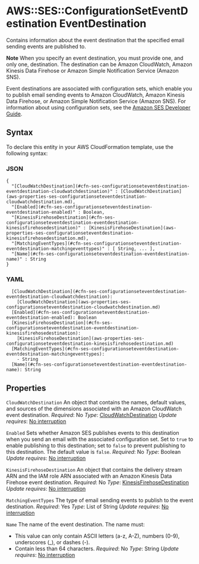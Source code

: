 # AWS::SES::ConfigurationSetEventDestination EventDestination<a name="aws-properties-ses-configurationseteventdestination-eventdestination"></a>

Contains information about the event destination that the specified email sending events are published to\.

**Note**
When you specify an event destination, you must provide one, and only one, destination\. The destination can be Amazon CloudWatch, Amazon Kinesis Data Firehose or Amazon Simple Notification Service \(Amazon SNS\)\.

Event destinations are associated with configuration sets, which enable you to publish email sending events to Amazon CloudWatch, Amazon Kinesis Data Firehose, or Amazon Simple Notification Service \(Amazon SNS\)\. For information about using configuration sets, see the [Amazon SES Developer Guide](https://docs.aws.amazon.com/ses/latest/DeveloperGuide/monitor-sending-activity.html)\.

## Syntax<a name="aws-properties-ses-configurationseteventdestination-eventdestination-syntax"></a>

To declare this entity in your AWS CloudFormation template, use the following syntax:

### JSON<a name="aws-properties-ses-configurationseteventdestination-eventdestination-syntax.json"></a>

```
{
  "[CloudWatchDestination](#cfn-ses-configurationseteventdestination-eventdestination-cloudwatchdestination)" : [CloudWatchDestination](aws-properties-ses-configurationseteventdestination-cloudwatchdestination.md),
  "[Enabled](#cfn-ses-configurationseteventdestination-eventdestination-enabled)" : Boolean,
  "[KinesisFirehoseDestination](#cfn-ses-configurationseteventdestination-eventdestination-kinesisfirehosedestination)" : [KinesisFirehoseDestination](aws-properties-ses-configurationseteventdestination-kinesisfirehosedestination.md),
  "[MatchingEventTypes](#cfn-ses-configurationseteventdestination-eventdestination-matchingeventtypes)" : [ String, ... ],
  "[Name](#cfn-ses-configurationseteventdestination-eventdestination-name)" : String
}
```

### YAML<a name="aws-properties-ses-configurationseteventdestination-eventdestination-syntax.yaml"></a>

```
  [CloudWatchDestination](#cfn-ses-configurationseteventdestination-eventdestination-cloudwatchdestination):
    [CloudWatchDestination](aws-properties-ses-configurationseteventdestination-cloudwatchdestination.md)
  [Enabled](#cfn-ses-configurationseteventdestination-eventdestination-enabled): Boolean
  [KinesisFirehoseDestination](#cfn-ses-configurationseteventdestination-eventdestination-kinesisfirehosedestination):
    [KinesisFirehoseDestination](aws-properties-ses-configurationseteventdestination-kinesisfirehosedestination.md)
  [MatchingEventTypes](#cfn-ses-configurationseteventdestination-eventdestination-matchingeventtypes):
    - String
  [Name](#cfn-ses-configurationseteventdestination-eventdestination-name): String
```

## Properties<a name="aws-properties-ses-configurationseteventdestination-eventdestination-properties"></a>

`CloudWatchDestination`  <a name="cfn-ses-configurationseteventdestination-eventdestination-cloudwatchdestination"></a>
An object that contains the names, default values, and sources of the dimensions associated with an Amazon CloudWatch event destination\.
*Required*: No
*Type*: [CloudWatchDestination](aws-properties-ses-configurationseteventdestination-cloudwatchdestination.md)
*Update requires*: [No interruption](https://docs.aws.amazon.com/AWSCloudFormation/latest/UserGuide/using-cfn-updating-stacks-update-behaviors.html#update-no-interrupt)

`Enabled`  <a name="cfn-ses-configurationseteventdestination-eventdestination-enabled"></a>
Sets whether Amazon SES publishes events to this destination when you send an email with the associated configuration set\. Set to `true` to enable publishing to this destination; set to `false` to prevent publishing to this destination\. The default value is `false`\.
*Required*: No
*Type*: Boolean
*Update requires*: [No interruption](https://docs.aws.amazon.com/AWSCloudFormation/latest/UserGuide/using-cfn-updating-stacks-update-behaviors.html#update-no-interrupt)

`KinesisFirehoseDestination`  <a name="cfn-ses-configurationseteventdestination-eventdestination-kinesisfirehosedestination"></a>
An object that contains the delivery stream ARN and the IAM role ARN associated with an Amazon Kinesis Data Firehose event destination\.
*Required*: No
*Type*: [KinesisFirehoseDestination](aws-properties-ses-configurationseteventdestination-kinesisfirehosedestination.md)
*Update requires*: [No interruption](https://docs.aws.amazon.com/AWSCloudFormation/latest/UserGuide/using-cfn-updating-stacks-update-behaviors.html#update-no-interrupt)

`MatchingEventTypes`  <a name="cfn-ses-configurationseteventdestination-eventdestination-matchingeventtypes"></a>
The type of email sending events to publish to the event destination\.
*Required*: Yes
*Type*: List of String
*Update requires*: [No interruption](https://docs.aws.amazon.com/AWSCloudFormation/latest/UserGuide/using-cfn-updating-stacks-update-behaviors.html#update-no-interrupt)

`Name`  <a name="cfn-ses-configurationseteventdestination-eventdestination-name"></a>
The name of the event destination\. The name must:
+ This value can only contain ASCII letters \(a\-z, A\-Z\), numbers \(0\-9\), underscores \(\_\), or dashes \(\-\)\.
+ Contain less than 64 characters\.
*Required*: No
*Type*: String
*Update requires*: [No interruption](https://docs.aws.amazon.com/AWSCloudFormation/latest/UserGuide/using-cfn-updating-stacks-update-behaviors.html#update-no-interrupt)
